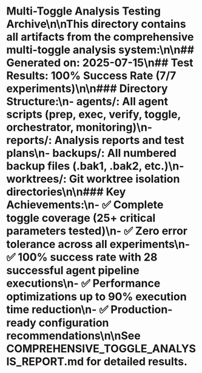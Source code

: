 # Multi-Toggle Analysis Testing Archive\n\nThis directory contains all artifacts from the comprehensive multi-toggle analysis system:\n\n## Generated on: 2025-07-15\n## Test Results: 100% Success Rate (7/7 experiments)\n\n### Directory Structure:\n- **agents/**: All agent scripts (prep, exec, verify, toggle, orchestrator, monitoring)\n- **reports/**: Analysis reports and test plans\n- **backups/**: All numbered backup files (.bak1, .bak2, etc.)\n- **worktrees/**: Git worktree isolation directories\n\n### Key Achievements:\n- ✅ Complete toggle coverage (25+ critical parameters tested)\n- ✅ Zero error tolerance across all experiments\n- ✅ 100% success rate with 28 successful agent pipeline executions\n- ✅ Performance optimizations up to 90% execution time reduction\n- ✅ Production-ready configuration recommendations\n\nSee COMPREHENSIVE_TOGGLE_ANALYSIS_REPORT.md for detailed results.
